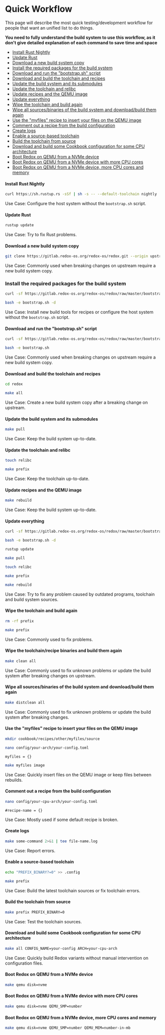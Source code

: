 # Quick Workflow

This page will describe the most quick testing/development workflow for people that want an unified list to do things.

**You need to fully understand the build system to use this workflow, as it don't give detailed explanation of each command to save time and space**

- [Install Rust Nightly](#install-rust-nightly)
- [Update Rust](#update-rust)
- [Download a new build system copy](#download-a-new-build-system-copy)
- [Install the required packages for the build system](#install-the-required-packages-for-the-build-system)
- [Download and run the "bootstrap.sh" script](#download-and-run-the-bootstrapsh-script)
- [Download and build the toolchain and recipes](#download-and-build-the-toolchain-and-recipes)
- [Update the build system and its submodules](#update-the-build-system-and-its-submodules)
- [Update the toolchain and relibc](#update-the-toolchain-and-relibc)
- [Update recipes and the QEMU image](#update-recipes-and-the-qemu-image)
- [Update everything](#update-everything)
- [Wipe the toolchain and build again](#wipe-the-toolchain-and-build-again)
- [Wipe all sources/binaries of the build system and download/build them again](#wipe-all-sourcesbinaries-of-the-build-system-and-downloadbuild-them-again)
- [Use the "myfiles" recipe to insert your files on the QEMU image](#use-the-myfiles-recipe-to-insert-your-files-on-the-qemu-image)
- [Comment out a recipe from the build configuration](#comment-out-a-recipe-from-the-build-configuration)
- [Create logs](#create-logs)
- [Enable a source-based toolchain](#enable-a-source-based-toolchain)
- [Build the toolchain from source](#build-the-toolchain-from-source)
- [Download and build some Cookbook configuration for some CPU architecture](#download-and-build-some-cookbook-configuration-for-some-cpu-architecture)
- [Boot Redox on QEMU from a NVMe device](#boot-redox-on-qemu-from-a-nvme-device)
- [Boot Redox on QEMU from a NVMe device with more CPU cores](#boot-redox-on-qemu-from-a-nvme-device-with-more-cpu-cores)
- [Boot Redox on QEMU from a NVMe device, more CPU cores and memory](#boot-redox-on-qemu-from-a-nvme-device-more-cpu-cores-and-memory)

#### Install Rust Nightly

```sh
curl https://sh.rustup.rs -sSf | sh -s -- --default-toolchain nightly
```

Use Case: Configure the host system without the `bootstrap.sh` script.

#### Update Rust

```sh
rustup update
```

Use Case: Try to fix Rust problems.

#### Download a new build system copy

```sh
git clone https://gitlab.redox-os.org/redox-os/redox.git --origin upstream --recursive
```

Use Case: Commonly used when breaking changes on upstream require a new build system copy.

### Install the required packages for the build system

```sh
curl -sf https://gitlab.redox-os.org/redox-os/redox/raw/master/bootstrap.sh -o bootstrap.sh
```

```sh
bash -e bootstrap.sh -d
```

Use Case: Install new build tools for recipes or configure the host system without the `bootstrap.sh` script.

#### Download and run the "bootstrap.sh" script

```sh
curl -sf https://gitlab.redox-os.org/redox-os/redox/raw/master/bootstrap.sh -o bootstrap.sh
```

```sh
bash -e bootstrap.sh
```

Use Case: Commonly used when breaking changes on upstream require a new build system copy.

#### Download and build the toolchain and recipes

```sh
cd redox
```

```sh
make all
```

Use Case: Create a new build system copy after a breaking change on upstream.

#### Update the build system and its submodules

```sh
make pull
```

Use Case: Keep the build system up-to-date.

#### Update the toolchain and relibc

```sh
touch relibc
```

```sh
make prefix
```

Use Case: Keep the toolchain up-to-date.

#### Update recipes and the QEMU image

```sh
make rebuild
```

Use Case: Keep the build system up-to-date.

#### Update everything

```sh
curl -sf https://gitlab.redox-os.org/redox-os/redox/raw/master/bootstrap.sh -o bootstrap.sh
```

```sh
bash -e bootstrap.sh -d
```

```sh
rustup update
```

```sh
make pull
```

```sh
touch relibc
```

```sh
make prefix
```

```sh
make rebuild
```

Use Case: Try to fix any problem caused by outdated programs, toolchain and build system sources.

#### Wipe the toolchain and build again

```sh
rm -rf prefix
```

```sh
make prefix
```

Use Case: Commonly used to fix problems.

#### Wipe the toolchain/recipe binaries and build them again

```sh
make clean all
```

Use Case: Commonly used to fix unknown problems or update the build system after breaking changes on upstream.

#### Wipe all sources/binaries of the build system and download/build them again

```sh
make distclean all
```

Use Case: Commonly used to fix unknown problems or update the build system after breaking changes.

#### Use the "myfiles" recipe to insert your files on the QEMU image

```sh
mkdir cookbook/recipes/other/myfiles/source
```

```sh
nano config/your-arch/your-config.toml
```

```
myfiles = {}
```

```sh
make myfiles image
```

Use Case: Quickly insert files on the QEMU image or keep files between rebuilds.

#### Comment out a recipe from the build configuration

```sh
nano config/your-cpu-arch/your-config.toml
```

```
#recipe-name = {}
```

Use Case: Mostly used if some default recipe is broken.

#### Create logs

```sh
make some-command 2>&1 | tee file-name.log
```

Use Case: Report errors.

#### Enable a source-based toolchain

```sh
echo "PREFIX_BINARY?=0" >> .config
```

```sh
make prefix
```

Use Case: Build the latest toolchain sources or fix toolchain errors.

#### Build the toolchain from source

```sh
make prefix PREFIX_BINARY=0
```

Use Case: Test the toolchain sources.

#### Download and build some Cookbook configuration for some CPU architecture

```sh
make all CONFIG_NAME=your-config ARCH=your-cpu-arch
```

Use Case: Quickly build Redox variants without manual intervention on configuration files.

#### Boot Redox on QEMU from a NVMe device

```sh
make qemu disk=nvme
```

#### Boot Redox on QEMU from a NVMe device with more CPU cores

```sh
make qemu disk=nvme QEMU_SMP=number
```

#### Boot Redox on QEMU from a NVMe device, more CPU cores and memory

```sh
make qemu disk=nvme QEMU_SMP=number QEMU_MEM=number-in-mb
```

